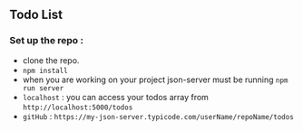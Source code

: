 ## Todo List

### Set up the repo :

- clone the repo.
- `npm install` 
- when you are working on your project json-server must be running   `npm run server`
- `localhost` : you can access your todos array from `http://localhost:5000/todos`
- `gitHub` : `https://my-json-server.typicode.com/userName/repoName/todos`


